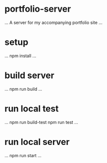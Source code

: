 # portfolio-server
...
A server for my accompanying portfolio site
...

# setup
...
npm install
...

# build server
...
npm run build
...

# run local test
...
npm run build-test
npm run test
...

# run local server
...
npm run start
...


